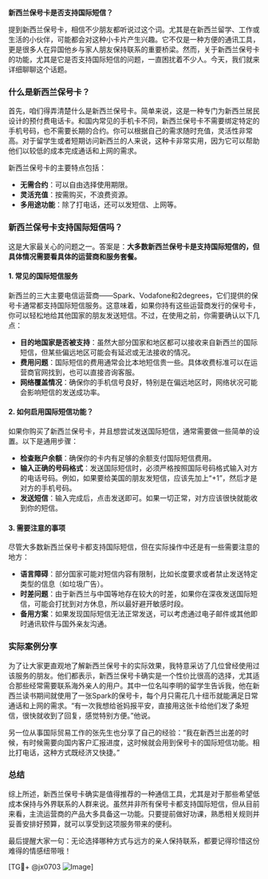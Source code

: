 **新西兰保号卡是否支持国际短信？**

提到新西兰保号卡，相信不少朋友都听说过这个词。尤其是在新西兰留学、工作或生活的小伙伴，可能都会对这种小卡片产生兴趣。它不仅是一种方便的通讯工具，更是很多人在异国他乡与家人朋友保持联系的重要桥梁。然而，关于新西兰保号卡的功能，尤其是它是否支持国际短信的问题，一直困扰着不少人。今天，我们就来详细聊聊这个话题。

### 什么是新西兰保号卡？

首先，咱们得弄清楚什么是新西兰保号卡。简单来说，这是一种专门为新西兰居民设计的预付费电话卡。和国内常见的手机卡不同，新西兰保号卡不需要绑定特定的手机号码，也不需要长期的合约。你可以根据自己的需求随时充值，灵活性非常高。对于留学生或者短期访问新西兰的人来说，这种卡非常实用，因为它可以帮助他们以较低的成本完成通话和上网的需求。

新西兰保号卡的主要特点包括：
- **无需合约**：可以自由选择使用期限。
- **灵活充值**：按需购买，不浪费资源。
- **多用途功能**：除了打电话，还可以发短信、上网等。

### 新西兰保号卡支持国际短信吗？

这是大家最关心的问题之一。答案是：**大多数新西兰保号卡是支持国际短信的，但具体情况需要看具体的运营商和服务套餐。**

#### 1. 常见的国际短信服务
新西兰的三大主要电信运营商——Spark、Vodafone和2degrees，它们提供的保号卡通常都支持国际短信服务。这意味着，如果你持有这些运营商发行的保号卡，你可以轻松地给其他国家的朋友发送短信。不过，在使用之前，你需要确认以下几点：

- **目的地国家是否被支持**：虽然大部分国家和地区都可以接收来自新西兰的国际短信，但某些偏远地区可能会有延迟或无法接收的情况。
- **费用问题**：国际短信的费用通常会比本地短信贵一些。具体收费标准可以在运营商官网找到，也可以直接咨询客服。
- **网络覆盖情况**：确保你的手机信号良好，特别是在偏远地区时，网络状况可能会影响短信的发送成功率。

#### 2. 如何启用国际短信功能？
如果你购买了新西兰保号卡，并且想尝试发送国际短信，通常需要做一些简单的设置。以下是通用步骤：

- **检查账户余额**：确保你的卡内有足够的余额支付国际短信费用。
- **输入正确的号码格式**：发送国际短信时，必须严格按照国际号码格式输入对方的电话号码。例如，如果要给美国的朋友发短信，应该先加上“+1”，然后才是对方的手机号码。
- **发送短信**：输入完成后，点击发送即可。如果一切正常，对方应该很快就能收到你的短信。

#### 3. 需要注意的事项
尽管大多数新西兰保号卡都支持国际短信，但在实际操作中还是有一些需要注意的地方：

- **语言障碍**：部分国家可能对短信内容有限制，比如长度要求或者禁止发送特定类型的信息（如垃圾广告）。
- **时差问题**：由于新西兰与中国等地存在较大的时差，如果你在深夜发送国际短信，可能会打扰到对方休息，所以最好避开敏感时段。
- **备用方案**：如果发现国际短信无法正常发送，可以考虑通过电子邮件或其他即时通讯软件与国外亲友沟通。

### 实际案例分享

为了让大家更直观地了解新西兰保号卡的实际效果，我特意采访了几位曾经使用过该服务的朋友。他们都表示，新西兰保号卡确实是一个性价比很高的选择，尤其适合那些经常需要联系海外亲人的用户。其中一位名叫李明的留学生告诉我，他在新西兰读书期间就使用了一张Spark的保号卡，每个月只需花几十纽币就能满足日常通话和上网的需求。“有一次我想给爸妈报平安，直接用这张卡给他们发了条短信，很快就收到了回复，感觉特别方便。”他说。

另一位从事国际贸易工作的张先生也分享了自己的经验：“我在新西兰出差的时候，有时候需要向国内客户汇报进度，这时候就会用到保号卡的国际短信功能。相比打电话，这种方式既经济又快捷。”

### 总结

综上所述，新西兰保号卡确实是值得推荐的一种通信工具，尤其是对于那些希望低成本保持与外界联系的人群来说。虽然并非所有保号卡都支持国际短信，但从目前来看，主流运营商的产品大多具备这一功能。只要提前做好功课，熟悉相关规则并妥善安排好预算，就可以享受到这项服务带来的便利。

最后提醒大家一句：无论选择哪种方式与远方的亲人保持联系，都要记得珍惜这份难得的情感纽带哦！

[TG💪+ @jx0703 ![Image](https://github.com/user-attachments/assets/dbca1d08-cadb-493c-b0ec-ad6f7a83f270)]